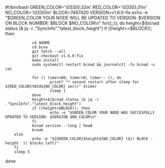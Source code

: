 #!/bin/bash
GREEN_COLOR='\033[0;32m'
RED_COLOR='\033[0;31m'
NO_COLOR='\033[0m'
BLOCK=7467420
VERSION=v1.6.0-fix
echo -e "$GREEN_COLOR YOUR NODE WILL BE UPDATED TO VERSION: $VERSION ON BLOCK NUMBER: $BLOCK $NO_COLOR\n"
for((;;)); do
        height=$(bcnad status |& jq -r ."SyncInfo"."latest_block_height")
        if ((height>=$BLOCK)); then

                cd $HOME
                cd bcna
                git fetch --all
                git checkout v1.6.0-fix
                make install
                sudo systemctl restart bcnad && journalctl -fu bcnad -o cat

                for (( timer=60; timer>0; timer-- )); do
                        printf "* second restart after sleep for ${RED_COLOR}%02d${NO_COLOR} sec\r" $timer
                        sleep 1
                done
                height=$(bcnad status |& jq -r ."SyncInfo"."latest_block_height")
                if ((height>$BLOCK)); then
                        echo -e "$GREEN_COLOR YOUR NODE WAS SUCCESFULLY UPDATED TO VERSION: $VERSION $NO_COLOR\n"
                fi
                bcnad version --long | head
                break
        else
                echo -e "${GREEN_COLOR}$height${NO_COLOR} ($(( BLOCK - height  )) blocks left)"
        fi
        sleep 5
done
